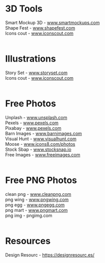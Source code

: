 # 3D Tools

Smart Mockup 3D - www.smartmockups.com
<br>
Shape Fest - www.shapefest.com
<br>
Icons cout - www.iconscout.com
<br>
<br>


# Illustrations

Story Set - www.storyset.com
<br>
Icons cout - www.iconscout.com
<br>
<br>


# Free Photos

Unplash - www.unsplash.com
<br>
Pexels - www.pexels.com
<br>
Pixabay - www.pexels.com
<br>
Barn Images - www.barnimages.com
<br>
Visual Hunt - www.visualhunt.com
<br>
Moose - www.icons8.com/photos
<br>
Stock Sbap - www.stocksnap.io
<br>
Free Images - www.freeimages.com
<br>
<br>


# Free PNG Photos
clean png - www.cleanpng.com
<br>
png wing - www.pngwing.com
<br>
png egg - www.pngegg.com
<br>
png mart - www.pngmart.com
<br>
png img - pngimg.com
<br>
<br>

# Resources
Design Resourc - https://designresourc.es/
<br>
